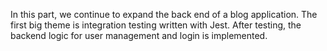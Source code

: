 In this part, we continue to expand the back end of a blog application. The first big theme is integration testing written with Jest. After testing, the backend logic for user management and login is implemented.
